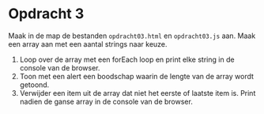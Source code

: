 # Opdracht 3

Maak in de map de bestanden `opdracht03.html` en `opdracht03.js` aan.
Maak een array aan met een aantal strings naar keuze.
1. Loop over de array met een forEach loop en print elke string in de console van de browser.
2. Toon met een alert een boodschap waarin de lengte van de array wordt getoond.
3. Verwijder een item uit de array dat niet het eerste of laatste item is. Print nadien de ganse array in de console van de browser.
